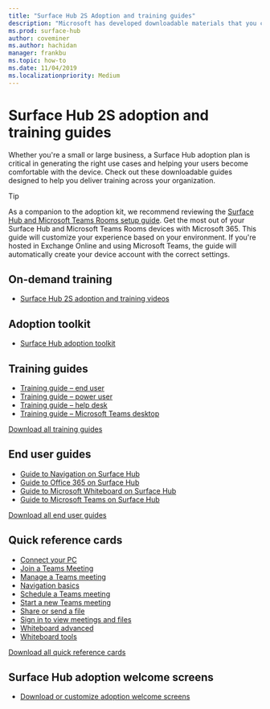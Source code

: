 ```yaml
---
title: "Surface Hub 2S Adoption and training guides"
description: "Microsoft has developed downloadable materials that you can make available for your users to aid in adoption of Surface Hub 2S."
ms.prod: surface-hub
author: coveminer
ms.author: hachidan
manager: frankbu
ms.topic: how-to
ms.date: 11/04/2019
ms.localizationpriority: Medium
---
```


# Surface Hub 2S adoption and training guides

Whether you're a small or large business, a Surface Hub adoption plan is critical in generating the right use cases and helping your users become comfortable with the device. Check out these downloadable guides designed to help you deliver training across your organization.

> [!TIP]
> As a companion to the adoption kit, we recommend reviewing the [Surface Hub and Microsoft Teams Rooms setup guide](https://go.microsoft.com/fwlink/?linkid=2221605). Get the most out of your Surface Hub and Microsoft Teams Rooms devices with Microsoft 365. This guide will customize your experience based on your environment. If you're hosted in Exchange Online and using Microsoft Teams, the guide will automatically create your device account with the correct settings.

## On-demand training

- [Surface Hub 2S adoption and training videos](surface-hub-2s-adoption-videos.md)

## Adoption toolkit

- [Surface Hub adoption toolkit](downloads/SurfaceHubAdoptionToolKit.pdf)

## Training guides

- [Training guide – end user](downloads/TrainingGuide-SurfaceHub2S-EndUser.pdf)
- [Training guide – power user](downloads/TrainingGuide-SurfaceHub2S-PowerUser.pdf)
- [Training guide – help desk](downloads/TrainingGuide-SurfaceHub2S-HelpDesk.pdf)
- [Training guide – Microsoft Teams desktop](downloads/Guide-SurfaceHub2S-Teams.pptx)

[Download all training guides](https://download.microsoft.com/download/2/2/3/2234F70E-E65A-4790-93DF-F4C373A75B8E/SurfaceHub2S-TrainerGuides-July2019.zip)

## End user guides

- [Guide to Navigation on Surface Hub](downloads/Guide-SurfaceHub2S-Navigation.pptx)
- [Guide to Office 365 on Surface Hub](downloads/Guide-SurfaceHub2S-Office365.pptx)
- [Guide to Microsoft Whiteboard on Surface Hub](downloads/Guide-SurfaceHub2S-Whiteboard.pptx)
- [Guide to Microsoft Teams on Surface Hub](downloads/Guide-SurfaceHub2S-Teams.pptx)

[Download all end user guides](https://download.microsoft.com/download/E/7/F/E7FC6611-BB55-43E1-AF36-7BD5CE6E0FE0/SurfaceHub2S-EndUserGuides-July2019.zip)

## Quick reference cards

- [Connect your PC](downloads/QRCConnectYourPC.pdf) 
- [Join a Teams Meeting](downloads/QRCJoinTeamsMeeting.pdf)
- [Manage a Teams meeting](downloads/QRCManageTeamsMeeting.pdf)
- [Navigation basics](downloads/QRCNavigationBasics.pdf)
- [Schedule a Teams meeting](downloads/QRCScheduleTeamsMeeting.pdf)
- [Start a new Teams meeting](downloads/QRCStartNewTeamsMeeting.pdf)
- [Share or send a file](downloads/QRCShareSendFile.pdf)
- [Sign in to view meetings and files](downloads/QRCSignInToViewMeetingsFiles.pdf)
- [Whiteboard advanced](downloads/QRCWhiteboardAdvanced.pdf)
- [Whiteboard tools](downloads/QRCWhiteboardTools.pdf)

[Download all quick reference cards](https://download.microsoft.com/download/E/7/F/E7FC6611-BB55-43E1-AF36-7BD5CE6E0FE0/SurfaceHub2S-EndUserGuides-July2019.zip)

## Surface Hub adoption welcome screens

- [Download or customize adoption welcome screens](surface-hub-2s-adoption-welcome-screens.md)